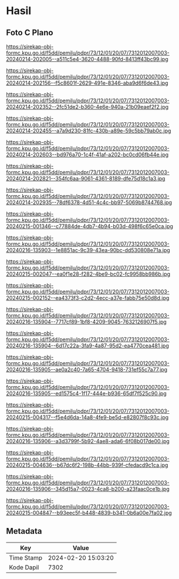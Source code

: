 # Hasil

## Foto C Plano

https://sirekap-obj-formc.kpu.go.id/f5dd/pemilu/pdpr/73/12/01/20/07/7312012007003-20240214-202005--a511c5e4-3620-4488-90fd-8413ff43bc99.jpg

https://sirekap-obj-formc.kpu.go.id/f5dd/pemilu/pdpr/73/12/01/20/07/7312012007003-20240214-202156--f5c8601f-2629-491e-8346-aba9d6f6de43.jpg

https://sirekap-obj-formc.kpu.go.id/f5dd/pemilu/pdpr/73/12/01/20/07/7312012007003-20240214-202352--2fc51de2-b360-4e6e-940a-21b09eaef2f2.jpg

https://sirekap-obj-formc.kpu.go.id/f5dd/pemilu/pdpr/73/12/01/20/07/7312012007003-20240214-202455--a7a9d230-81fc-430b-a89e-59c5bb79ab0c.jpg

https://sirekap-obj-formc.kpu.go.id/f5dd/pemilu/pdpr/73/12/01/20/07/7312012007003-20240214-202603--bd976a70-1c4f-41af-a202-bc0cd06fb44e.jpg

https://sirekap-obj-formc.kpu.go.id/f5dd/pemilu/pdpr/73/12/01/20/07/7312012007003-20240214-202821--354fc6aa-9061-4361-8189-dfe75d18c1a3.jpg

https://sirekap-obj-formc.kpu.go.id/f5dd/pemilu/pdpr/73/12/01/20/07/7312012007003-20240214-202935--78df6378-4d51-4c4c-bb97-5069b8744768.jpg

https://sirekap-obj-formc.kpu.go.id/f5dd/pemilu/pdpr/73/12/01/20/07/7312012007003-20240215-001346--c77884de-4db7-4b94-b03d-498f6c65e0ca.jpg

https://sirekap-obj-formc.kpu.go.id/f5dd/pemilu/pdpr/73/12/01/20/07/7312012007003-20240216-135903--1e8851ac-9c39-43ea-90bc-dd530808e71a.jpg

https://sirekap-obj-formc.kpu.go.id/f5dd/pemilu/pdpr/73/12/01/20/07/7312012007003-20240215-002047--ea0f1e28-f282-4be9-bc02-fc9958bb986b.jpg

https://sirekap-obj-formc.kpu.go.id/f5dd/pemilu/pdpr/73/12/01/20/07/7312012007003-20240215-002152--ea4373f3-c2d2-4ecc-a37e-fabb75e50d8d.jpg

https://sirekap-obj-formc.kpu.go.id/f5dd/pemilu/pdpr/73/12/01/20/07/7312012007003-20240216-135904--7717cf89-1bf8-4209-9045-7632126907f5.jpg

https://sirekap-obj-formc.kpu.go.id/f5dd/pemilu/pdpr/73/12/01/20/07/7312012007003-20240216-135904--6d17c22a-3fa9-4a87-95d2-ea4770cea481.jpg

https://sirekap-obj-formc.kpu.go.id/f5dd/pemilu/pdpr/73/12/01/20/07/7312012007003-20240216-135905--ae0a2c40-7a65-4704-9418-731ef55c7a77.jpg

https://sirekap-obj-formc.kpu.go.id/f5dd/pemilu/pdpr/73/12/01/20/07/7312012007003-20240216-135905--ed1575c4-1f17-444e-b936-65df7f525c90.jpg

https://sirekap-obj-formc.kpu.go.id/f5dd/pemilu/pdpr/73/12/01/20/07/7312012007003-20240215-004317--f5e4d6da-14a8-4fe9-be5d-e82807f8c93c.jpg

https://sirekap-obj-formc.kpu.go.id/f5dd/pemilu/pdpr/73/12/01/20/07/7312012007003-20240216-135906--a3d3799f-5b92-4ae8-ada6-6f08b017de00.jpg

https://sirekap-obj-formc.kpu.go.id/f5dd/pemilu/pdpr/73/12/01/20/07/7312012007003-20240215-004636--b67dc6f2-198b-44bb-939f-cfedacd9c1ca.jpg

https://sirekap-obj-formc.kpu.go.id/f5dd/pemilu/pdpr/73/12/01/20/07/7312012007003-20240216-135906--345d15a7-0023-4ca8-b200-a23faac0ce1b.jpg

https://sirekap-obj-formc.kpu.go.id/f5dd/pemilu/pdpr/73/12/01/20/07/7312012007003-20240215-004847--b93eec5f-b448-4839-b341-0b6a00e7fa02.jpg


## Metadata

| Key        | Value               |
| ---------- | ------------------- |
| Time Stamp | 2024-02-20 15:03:20 |
| Kode Dapil | 7302                |



